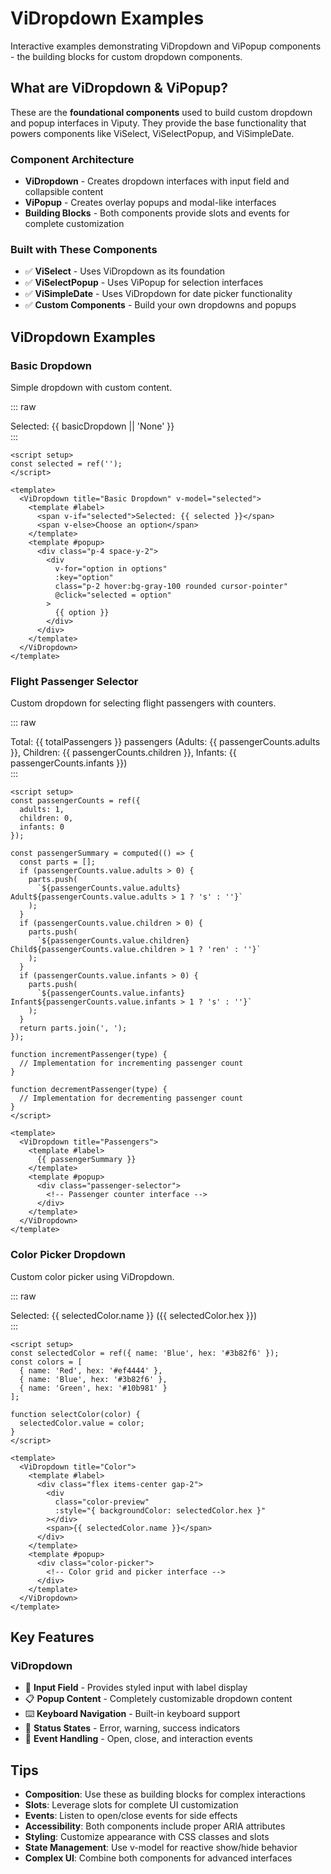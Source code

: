 # ViDropdown Examples

Interactive examples demonstrating ViDropdown and ViPopup components - the building blocks for custom dropdown components.

<script setup>
import { ref, computed } from 'vue'
import ViDropdown from '../../src/components/ViDropdown.vue'
import ViPopup from '../../src/components/ViPopup.vue'

// Basic examples
const basicDropdown = ref('')
const basicPopup = ref('')

// Custom dropdown examples
const passengerCounts = ref({
  adults: 1,
  children: 0,
  infants: 0
})

const colorPicker = ref('#3b82f6')
const selectedColor = ref({
  name: 'Blue',
  hex: '#3b82f6'
})

// Popup examples
const showNotification = ref(false)
const showConfirmDialog = ref(false)
const showCustomForm = ref(false)

// Flight passenger example data
const colors = [
  { name: 'Red', hex: '#ef4444' },
  { name: 'Blue', hex: '#3b82f6' },
  { name: 'Green', hex: '#10b981' },
  { name: 'Purple', hex: '#8b5cf6' },
  { name: 'Pink', hex: '#ec4899' },
  { name: 'Yellow', hex: '#f59e0b' }
]

// Computed values
const totalPassengers = computed(() => {
  return passengerCounts.value.adults + passengerCounts.value.children + passengerCounts.value.infants
})

const passengerSummary = computed(() => {
  const parts = []
  if (passengerCounts.value.adults > 0) {
    parts.push(`${passengerCounts.value.adults} Adult${passengerCounts.value.adults > 1 ? 's' : ''}`)
  }
  if (passengerCounts.value.children > 0) {
    parts.push(`${passengerCounts.value.children} Child${passengerCounts.value.children > 1 ? 'ren' : ''}`)
  }
  if (passengerCounts.value.infants > 0) {
    parts.push(`${passengerCounts.value.infants} Infant${passengerCounts.value.infants > 1 ? 's' : ''}`)
  }
  return parts.length > 0 ? parts.join(', ') : 'No passengers'
})

// Functions
function incrementPassenger(type) {
  if (type === 'adults' && passengerCounts.value.adults < 9) {
    passengerCounts.value.adults++
  } else if (type === 'children' && passengerCounts.value.children < 8) {
    passengerCounts.value.children++
  } else if (type === 'infants' && passengerCounts.value.infants < passengerCounts.value.adults) {
    passengerCounts.value.infants++
  }
}

function decrementPassenger(type) {
  if (type === 'adults' && passengerCounts.value.adults > 1) {
    passengerCounts.value.adults--
    // If infants exceed adults, reduce infants
    if (passengerCounts.value.infants > passengerCounts.value.adults) {
      passengerCounts.value.infants = passengerCounts.value.adults
    }
  } else if (type === 'children' && passengerCounts.value.children > 0) {
    passengerCounts.value.children--
  } else if (type === 'infants' && passengerCounts.value.infants > 0) {
    passengerCounts.value.infants--
  }
}

function selectColor(color) {
  selectedColor.value = color
  colorPicker.value = color.hex
}
</script>

## What are ViDropdown & ViPopup?

These are the **foundational components** used to build custom dropdown and popup interfaces in Viputy. They provide the base functionality that powers components like ViSelect, ViSelectPopup, and ViSimpleDate.

### Component Architecture

- **ViDropdown** - Creates dropdown interfaces with input field and collapsible content
- **ViPopup** - Creates overlay popups and modal-like interfaces
- **Building Blocks** - Both components provide slots and events for complete customization

### Built with These Components

- ✅ **ViSelect** - Uses ViDropdown as its foundation
- ✅ **ViSelectPopup** - Uses ViPopup for selection interfaces
- ✅ **ViSimpleDate** - Uses ViDropdown for date picker functionality
- ✅ **Custom Components** - Build your own dropdowns and popups

## ViDropdown Examples

### Basic Dropdown

Simple dropdown with custom content.

::: raw

<div class="space-y-4">
  <ViDropdown title="Basic Dropdown" v-model="basicDropdown">
    <template #label>
      <span v-if="basicDropdown">Selected: {{ basicDropdown }}</span>
      <span v-else class="text-gray-400">Choose an option</span>
    </template>
    <template #popup>
      <div class="p-4 space-y-2">
        <div 
          v-for="option in ['Option 1', 'Option 2', 'Option 3']" 
          :key="option"
          class="p-2 hover:bg-gray-100 rounded cursor-pointer"
          @click="basicDropdown = option"
        >
          {{ option }}
        </div>
      </div>
    </template>
  </ViDropdown>
  <div class="text-sm text-gray-600">
    Selected: {{ basicDropdown || 'None' }}
  </div>
</div>
:::

```vue
<script setup>
const selected = ref('');
</script>

<template>
  <ViDropdown title="Basic Dropdown" v-model="selected">
    <template #label>
      <span v-if="selected">Selected: {{ selected }}</span>
      <span v-else>Choose an option</span>
    </template>
    <template #popup>
      <div class="p-4 space-y-2">
        <div
          v-for="option in options"
          :key="option"
          class="p-2 hover:bg-gray-100 rounded cursor-pointer"
          @click="selected = option"
        >
          {{ option }}
        </div>
      </div>
    </template>
  </ViDropdown>
</template>
```

### Flight Passenger Selector

Custom dropdown for selecting flight passengers with counters.

::: raw

<div class="space-y-4">
  <ViDropdown title="Passengers">
    <template #label>
      <div class="flex items-center justify-between w-full">
        <span>{{ passengerSummary }}</span>
        <span class="text-sm text-gray-500">{{ totalPassengers }} passenger{{ totalPassengers !== 1 ? 's' : '' }}</span>
      </div>
    </template>
    <template #popup>
      <div class="p-4 w-80 space-y-4">
        <h4 class="font-medium text-gray-800 mb-3">Select Passengers</h4>
        <!-- Adults -->
        <div class="flex items-center justify-between">
          <div>
            <div class="font-medium">Adults</div>
            <div class="text-sm text-gray-500">12+ years</div>
          </div>
          <div class="flex items-center gap-3">
            <button 
              @click="decrementPassenger('adults')"
              :disabled="passengerCounts.adults <= 1"
              class="w-8 h-8 rounded-full border border-gray-300 flex items-center justify-center hover:bg-gray-100 disabled:opacity-50 disabled:cursor-not-allowed"
            >
              −
            </button>
            <span class="w-8 text-center font-medium">{{ passengerCounts.adults }}</span>
            <button 
              @click="incrementPassenger('adults')"
              :disabled="passengerCounts.adults >= 9"
              class="w-8 h-8 rounded-full border border-gray-300 flex items-center justify-center hover:bg-gray-100 disabled:opacity-50 disabled:cursor-not-allowed"
            >
              +
            </button>
          </div>
        </div>
        <!-- Children -->
        <div class="flex items-center justify-between">
          <div>
            <div class="font-medium">Children</div>
            <div class="text-sm text-gray-500">2-11 years</div>
          </div>
          <div class="flex items-center gap-3">
            <button 
              @click="decrementPassenger('children')"
              :disabled="passengerCounts.children <= 0"
              class="w-8 h-8 rounded-full border border-gray-300 flex items-center justify-center hover:bg-gray-100 disabled:opacity-50 disabled:cursor-not-allowed"
            >
              −
            </button>
            <span class="w-8 text-center font-medium">{{ passengerCounts.children }}</span>
            <button 
              @click="incrementPassenger('children')"
              :disabled="passengerCounts.children >= 8"
              class="w-8 h-8 rounded-full border border-gray-300 flex items-center justify-center hover:bg-gray-100 disabled:opacity-50 disabled:cursor-not-allowed"
            >
              +
            </button>
          </div>
        </div>
        <!-- Infants -->
        <div class="flex items-center justify-between">
          <div>
            <div class="font-medium">Infants</div>
            <div class="text-sm text-gray-500">Under 2 years</div>
          </div>
          <div class="flex items-center gap-3">
            <button 
              @click="decrementPassenger('infants')"
              :disabled="passengerCounts.infants <= 0"
              class="w-8 h-8 rounded-full border border-gray-300 flex items-center justify-center hover:bg-gray-100 disabled:opacity-50 disabled:cursor-not-allowed"
            >
              −
            </button>
            <span class="w-8 text-center font-medium">{{ passengerCounts.infants }}</span>
            <button 
              @click="incrementPassenger('infants')"
              :disabled="passengerCounts.infants >= passengerCounts.adults"
              class="w-8 h-8 rounded-full border border-gray-300 flex items-center justify-center hover:bg-gray-100 disabled:opacity-50 disabled:cursor-not-allowed"
            >
              +
            </button>
          </div>
        </div>
        <div class="pt-3 border-t border-gray-200">
          <div class="text-sm text-gray-600">
            <div>• Each infant must be accompanied by an adult</div>
            <div>• Maximum 9 passengers per booking</div>
          </div>
        </div>
      </div>
    </template>
  </ViDropdown>
  <div class="text-sm text-gray-600">
    Total: {{ totalPassengers }} passengers (Adults: {{ passengerCounts.adults }}, Children: {{ passengerCounts.children }}, Infants: {{ passengerCounts.infants }})
  </div>
</div>
:::

```vue
<script setup>
const passengerCounts = ref({
  adults: 1,
  children: 0,
  infants: 0
});

const passengerSummary = computed(() => {
  const parts = [];
  if (passengerCounts.value.adults > 0) {
    parts.push(
      `${passengerCounts.value.adults} Adult${passengerCounts.value.adults > 1 ? 's' : ''}`
    );
  }
  if (passengerCounts.value.children > 0) {
    parts.push(
      `${passengerCounts.value.children} Child${passengerCounts.value.children > 1 ? 'ren' : ''}`
    );
  }
  if (passengerCounts.value.infants > 0) {
    parts.push(
      `${passengerCounts.value.infants} Infant${passengerCounts.value.infants > 1 ? 's' : ''}`
    );
  }
  return parts.join(', ');
});

function incrementPassenger(type) {
  // Implementation for incrementing passenger count
}

function decrementPassenger(type) {
  // Implementation for decrementing passenger count
}
</script>

<template>
  <ViDropdown title="Passengers">
    <template #label>
      {{ passengerSummary }}
    </template>
    <template #popup>
      <div class="passenger-selector">
        <!-- Passenger counter interface -->
      </div>
    </template>
  </ViDropdown>
</template>
```

### Color Picker Dropdown

Custom color picker using ViDropdown.

::: raw

<div class="space-y-4">
  <ViDropdown title="Color">
    <template #label>
      <div class="flex items-center gap-2">
        <div 
          class="w-6 h-6 rounded border border-gray-300"
          :style="{ backgroundColor: selectedColor.hex }"
        ></div>
        <span>{{ selectedColor.name }}</span>
      </div>
    </template>
    <template #popup>
      <div class="p-4 w-64">
        <h4 class="font-medium mb-3">Choose Color</h4>
        <div class="grid grid-cols-3 gap-2">
          <div 
            v-for="color in colors" 
            :key="color.hex"
            class="aspect-square rounded-lg border-2 cursor-pointer hover:scale-105 transition-transform"
            :class="{
              'border-gray-800': selectedColor.hex === color.hex,
              'border-gray-300': selectedColor.hex !== color.hex
            }"
            :style="{ backgroundColor: color.hex }"
            @click="selectColor(color)"
            :title="color.name"
          ></div>
        </div>
        <div class="mt-3 pt-3 border-t border-gray-200">
          <label class="block text-sm font-medium mb-1">Custom Color:</label>
          <input 
            type="color" 
            v-model="colorPicker"
            class="w-full h-10 rounded border border-gray-300 cursor-pointer"
            @change="selectedColor = { name: 'Custom', hex: colorPicker }"
          />
        </div>
      </div>
    </template>
  </ViDropdown>
  <div class="text-sm text-gray-600">
    Selected: {{ selectedColor.name }} ({{ selectedColor.hex }})
  </div>
</div>
:::

```vue
<script setup>
const selectedColor = ref({ name: 'Blue', hex: '#3b82f6' });
const colors = [
  { name: 'Red', hex: '#ef4444' },
  { name: 'Blue', hex: '#3b82f6' },
  { name: 'Green', hex: '#10b981' }
];

function selectColor(color) {
  selectedColor.value = color;
}
</script>

<template>
  <ViDropdown title="Color">
    <template #label>
      <div class="flex items-center gap-2">
        <div
          class="color-preview"
          :style="{ backgroundColor: selectedColor.hex }"
        ></div>
        <span>{{ selectedColor.name }}</span>
      </div>
    </template>
    <template #popup>
      <div class="color-picker">
        <!-- Color grid and picker interface -->
      </div>
    </template>
  </ViDropdown>
</template>
```

## Key Features

### ViDropdown

- 🎯 **Input Field** - Provides styled input with label display
- 📋 **Popup Content** - Completely customizable dropdown content
- ⌨️ **Keyboard Navigation** - Built-in keyboard support
- 🎨 **Status States** - Error, warning, success indicators
- 🔧 **Event Handling** - Open, close, and interaction events

## Tips

- **Composition**: Use these as building blocks for complex interactions
- **Slots**: Leverage slots for complete UI customization
- **Events**: Listen to open/close events for side effects
- **Accessibility**: Both components include proper ARIA attributes
- **Styling**: Customize appearance with CSS classes and slots
- **State Management**: Use v-model for reactive show/hide behavior
- **Complex UI**: Combine both components for advanced interfaces
